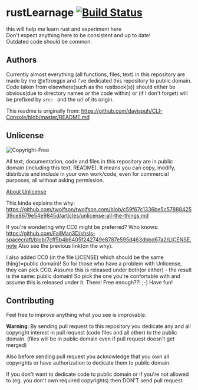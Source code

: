 # rustLearnage [![Build Status](https://travis-ci.org/xftroxgpx/rustlearnage.svg?branch=master)](https://travis-ci.org/xftroxgpx/rustlearnage)
this will help me learn rust and experiment here  
Don't expect anything here to be consistent and up to date!  
Outdated code should be common.  


## Authors

Currently almost everything (all functions, files, text) in this repository are made by me @xftroxgpx and I've dedicated this repository to public domain. Code taken from elsewhere(such as the rustbook(s)) should either be obvious(due to directory names or the code within) or (if I don't forget) will be prefixed by `src: ` and the url of its origin.

This readme is originally from: https://github.com/davispuh/CLI-Console/blob/master/README.md

## Unlicense

![Copyright-Free](https://unlicense.org/pd-icon.png)

All text, documentation, code and files in this repository are in public domain (including this text, README).
It means you can copy, modify, distribute and include in your own work/code, even for commercial purposes, all without asking permission.

[About Unlicense](https://unlicense.org/)
 
This kinda explains the why: https://github.com/twolfson/twolfson.com/blob/c59f67c1336be5c5788842539ce8679e54e9845d/articles/unlicense-all-the-things.md
 
 If you're wondering why CC0 might be preferred? Who knows: https://github.com/FailMan3D/shsls-spacecraft/blob/7cff5b4b6405f242749e8787e595d463dbbd67a2/LICENSE.note Also see the previous link(on the why).
 
I also added CC0 (in the file LICENSE) which should be the same thing(=public domain)! So for those who have a problem with Unlicense, they can pick CC0. Assume this is released under both(or either) - the result is the same: public domain! So pick the one you're confortable with and assume this is released under it. There! Free enough??! ;-) Have fun!
 
## Contributing

Feel free to improve anything what you see is improvable.


**Warning**: By sending pull request to this repository you dedicate any and all copyright interest in pull request (code files and all other) to the public domain. (files will be in public domain even if pull request doesn't get merged)

Also before sending pull request you acknowledge that you own all copyrights or have authorization to dedicate them to public domain.

If you don't want to dedicate code to public domain or if you're not allowed to (eg. you don't own required copyrights) then DON'T send pull request.


